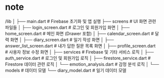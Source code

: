 # note

/lib
│
├── main.dart                   # Firebase 초기화 및 앱 실행
├── screens                     # UI 화면 관련 파일들
│   ├── login_screen.dart        # 로그인 및 회원가입 화면
│   ├── home_screen.dart         # 메인 화면 (Drawer 포함)
│   ├── calendar_screen.dart     # 달력 화면
│   ├── diary_screen.dart        # 일기 작성 화면
│   ├── answer_list_screen.dart  # 내가 답한 질문 목록 화면
│   ├── profile_screen.dart      # 사용자 정보 수정 화면
│
├── services                    # Firebase 및 기타 서비스 로직
│   ├── auth_service.dart        # 로그인 및 회원가입 로직
│   ├── firestore_service.dart   # Firestore 데이터 관련 로직
│   └── emotion_analysis.dart    # 감정 분석 로직
│
└── models                      # 데이터 모델
    └── diary_model.dart         # 일기 데이터 모델
